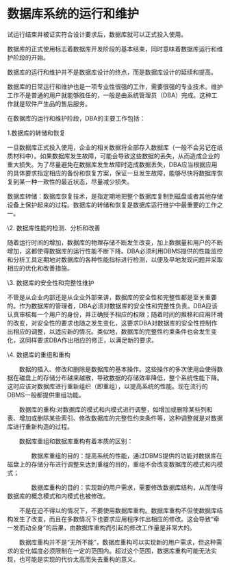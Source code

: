 # 数据库系统的运行和维护

试运行结束并被证实符合设计要求后，数据库就可以正式投入使用。

数据库的正式使用标志着数据库开发阶段的基本结束，同时意味着数据库运行和维护阶段的开始。

数据库的运行和维护并不是数据库设计的终点，而是数据库设计的延续和提高。

数据库的日常运行和维护也是一项专业性很强的工作，需要很强的专业技术。维护工作不是普通的用户就能够胜任的，一般是由系统管理员（DBA）完成。这种工作就是软件产生品的售后服务。

 

 

在数据库的运行和维护阶段，DBA的主要工作包括：

1.数据库的转储和恢复

一旦数据库正式投入使用，企业的相关数据将全部存入数据库（一般不会另记在纸质材料中）。如果数据库发生故障，可能会导致这些数据的丢失，从而造成企业的重大损失。为了尽量避免在数据库发生故障时造成数据丢失，DBA应当根据应用的具体要求指定相应的备份和恢复方案，保证一旦发生故障，能够尽快将数据库恢复到某一种一致性的最近状态，尽量减少损失。

数据库转储：数据库恢复技术，是指定期地把整个数据库复制到磁盘或者其他存储设备上保护起来的过程。数据库的转储和恢复是数据库运行维护中最重要的工作之一。

\2. 数据库性能的检测、分析和改善

随着运行时间的增加，数据库的物理存储不断发生改变，加上数据量和用户的不断增加，这都使得数据库的运行性能不断下降。DBA必须利用DBMS提供的性能监控和分析工具定期地对数据库的各种性能指标进行检测，以便及早地发现问题并采取相应的优化和改善措施。

\3. 数据库的安全性和完整性维护

不管是从企业内部还是从企业外部来讲，数据库的安全性和完整性都是至关重要的。作为数据库的管理者，DBA必须对数据库的安全性和完整性负责。DBA应该认真审核每一个用户的身份，并正确授予相应的权限；随着时间的推移和应用环境的改变，对安全性的要求也随之发生变化，这要求DBA对数据库的安全性控制作出相应的调整，以适应新的情况。类似地，数据库的完整性约束条件也会发生变化，这同样要求DBA作出相应的修正，以满足新的要求。

\4. 数据库的重组和重构

　　数据的插入、修改和删除是数据库的基本操作。这些操作的多次使用会使得数据在磁盘上的存储分布越来越散，导致数据的存储效率降低，整个系统性能下降。这时应该对数据库进行重新组织（即重组），以提高系统的性能。现在流行的DBMS一般都提供重组功能。

　　数据库的重构:对数据库的模式和内模式进行调整，如增加或删除某些列和表、增加或删除某些索引、修改数据库的完整性约束条件等，这种调整就是对数据库进行重新构造的过程。

　　数据库重组和数据库重构有着本质的区别：

　　　　数据库重组的目的：提高系统的性能，通过DBMS提供的功能对数据库在磁盘上的存储分布进行调整来达到重组的目的，重组不会改变数据库的模式和内模式；

　　　　数据库重构的目的：实现新的用户需求，需要修改数据库结构，从而使得数据库的概念模式和内模式也被修改。

　　不是在迫不得以的情况下，不要使用数据库重构。数据库重构不但使数据库结构发生了改变，而且在多数情况下也要求应用程序作出相应的修改。这会导致“牵一发而动全身”的后果，由数据库重构而引起的修改工作量是非常大的。

　　数据库重构并不是“无所不能”，数据库重构可以实现新的用户需求，但这种需求的变化幅度必须限制在一定的范围内。超过这个范围，数据库重构可能无法实现，也可能是实现的代价太高而失去重构的意义。

 